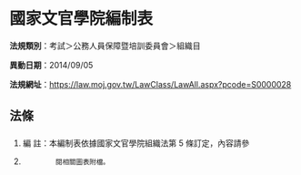 # 國家文官學院編制表

**法規類別**：考試＞公務人員保障暨培訓委員會＞組織目       

**異動日期**：2014/09/05  

**法規網址**：https://law.moj.gov.tw/LawClass/LawAll.aspx?pcode=S0000028





## 法條
##### 
1. 編      註：本編制表依據國家文官學院組織法第 5  條訂定，內容請參
1.             閱相關圖表附檔。


